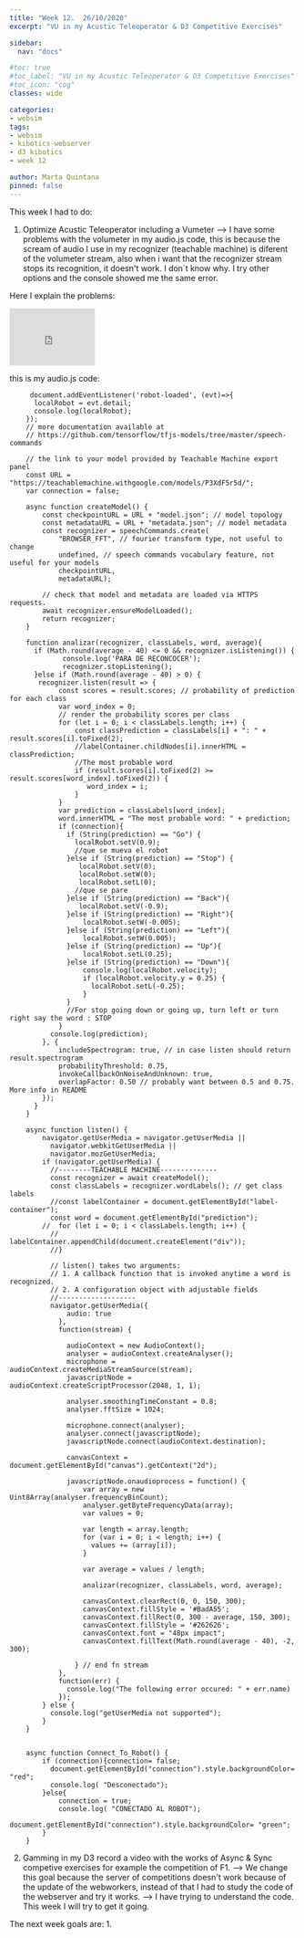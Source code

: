 ```yaml
---
title: "Week 12.  26/10/2020"
excerpt: "VU in my Acustic Teleoperator & D3 Competitive Exercises"

sidebar:
  nav: "docs"

#toc: true
#toc_label: "VU in my Acustic Teleoperator & D3 Competitive Exercises"
#toc_icon: "cog"
classes: wide

categories:
- websim
tags:
- websim
- kibotics-webserver
- d3 kibotics
- week 12

author: Marta Quintana
pinned: false
---
```


This week I had to do:


 1. Optimize Acustic Teleoperator including a Vumeter --> I have some problems with the volumeter in my audio.js code, 
 this is because the scream of audio I use in my recognizer (teachable machine) is diferent of the volumeter stream,
 also when i want that the recognizer stream stops its recognition, it doesn't work. I don´t know why.
 I try other options and the console showed me the same error.
 
 
 Here I explain the problems: 
 
 <iframe width="150" height="100" src="https://youtube.com/embed/4haCqjnrcHs" frameborder="0" allow="autoplay; encrypted-media" allowfullscreen></iframe>
 
 this is my audio.js code: 
   
         document.addEventListener('robot-loaded', (evt)=>{
          localRobot = evt.detail;
          console.log(localRobot);
        });
        // more documentation available at
        // https://github.com/tensorflow/tfjs-models/tree/master/speech-commands

        // the link to your model provided by Teachable Machine export panel
        const URL = "https://teachablemachine.withgoogle.com/models/P3XdF5r5d/";
        var connection = false;

        async function createModel() {
            const checkpointURL = URL + "model.json"; // model topology
            const metadataURL = URL + "metadata.json"; // model metadata
            const recognizer = speechCommands.create(
                "BROWSER_FFT", // fourier transform type, not useful to change
                undefined, // speech commands vocabulary feature, not useful for your models
                checkpointURL,
                metadataURL);

            // check that model and metadata are loaded via HTTPS requests.
            await recognizer.ensureModelLoaded();
            return recognizer;
        }

        function analizar(recognizer, classLabels, word, average){
          if (Math.round(average - 40) <= 0 && recognizer.isListening()) {
                 console.log('PARA DE RECONCOCER');
                 recognizer.stopListening();
          }else if (Math.round(average - 40) > 0) {
           recognizer.listen(result => {
                const scores = result.scores; // probability of prediction for each class
                var word_index = 0;
                // render the probability scores per class
                for (let i = 0; i < classLabels.length; i++) {
                    const classPrediction = classLabels[i] + ": " + result.scores[i].toFixed(2);
                    //labelContainer.childNodes[i].innerHTML = classPrediction;
                    //The most probable word
                    if (result.scores[i].toFixed(2) >= result.scores[word_index].toFixed(2)) {
                       word_index = i;
                    }
                }
                var prediction = classLabels[word_index];
                word.innerHTML = "The most probable word: " + prediction;
                if (connection){
                  if (String(prediction) == "Go") {
                    localRobot.setV(0.9);
                    //que se mueva el robot
                  }else if (String(prediction) == "Stop") {
                     localRobot.setV(0);
                     localRobot.setW(0);
                     localRobot.setL(0);
                    //que se pare
                  }else if (String(prediction) == "Back"){
                     localRobot.setV(-0.9);
                  }else if (String(prediction) == "Right"){
                      localRobot.setW(-0.005);
                  }else if (String(prediction) == "Left"){
                      localRobot.setW(0.005);
                  }else if (String(prediction) == "Up"){
                      localRobot.setL(0.25);
                  }else if (String(prediction) == "Down"){
                      console.log(localRobot.velocity);
                      if (localRobot.velocity.y = 0.25) {
                        localRobot.setL(-0.25);
                      }
                  }
                  //For stop going down or going up, turn left or turn right say the word : STOP
                }
              console.log(prediction);
            }, {
                includeSpectrogram: true, // in case listen should return result.spectrogram
                probabilityThreshold: 0.75,
                invokeCallbackOnNoiseAndUnknown: true,
                overlapFactor: 0.50 // probably want between 0.5 and 0.75. More info in README
            });
          }
        }

        async function listen() {
            navigator.getUserMedia = navigator.getUserMedia ||
              navigator.webkitGetUserMedia ||
              navigator.mozGetUserMedia;
            if (navigator.getUserMedia) {
              //--------TEACHABLE MACHINE--------------
              const recognizer = await createModel();
              const classLabels = recognizer.wordLabels(); // get class labels
              //const labelContainer = document.getElementById("label-container");
              const word = document.getElementById("prediction");
            //  for (let i = 0; i < classLabels.length; i++) {
              //    labelContainer.appendChild(document.createElement("div"));
              //}

              // listen() takes two arguments:
              // 1. A callback function that is invoked anytime a word is recognized.
              // 2. A configuration object with adjustable fields
              //-------------------
              navigator.getUserMedia({
                  audio: true
                },
                function(stream) {

                  audioContext = new AudioContext();
                  analyser = audioContext.createAnalyser();
                  microphone = audioContext.createMediaStreamSource(stream);
                  javascriptNode = audioContext.createScriptProcessor(2048, 1, 1);

                  analyser.smoothingTimeConstant = 0.8;
                  analyser.fftSize = 1024;

                  microphone.connect(analyser);
                  analyser.connect(javascriptNode);
                  javascriptNode.connect(audioContext.destination);

                  canvasContext = document.getElementById("canvas").getContext("2d");

                  javascriptNode.onaudioprocess = function() {
                      var array = new Uint8Array(analyser.frequencyBinCount);
                      analyser.getByteFrequencyData(array);
                      var values = 0;

                      var length = array.length;
                      for (var i = 0; i < length; i++) {
                        values += (array[i]);
                      }

                      var average = values / length;

                      analizar(recognizer, classLabels, word, average);

                      canvasContext.clearRect(0, 0, 150, 300);
                      canvasContext.fillStyle = '#BadA55';
                      canvasContext.fillRect(0, 300 - average, 150, 300);
                      canvasContext.fillStyle = '#262626';
                      canvasContext.font = "48px impact";
                      canvasContext.fillText(Math.round(average - 40), -2, 300);

                    } // end fn stream
                },
                function(err) {
                  console.log("The following error occured: " + err.name)
                });
            } else {
              console.log("getUserMedia not supported");
            }
        }


        async function Connect_To_Robot() {
            if (connection){connection= false;
              document.getElementById("connection").style.backgroundColor= "red";
              console.log( "Desconectado");
            }else{
                connection = true;
                console.log( "CONECTADO AL ROBOT");
                document.getElementById("connection").style.backgroundColor= "green";
            }
        }


 
 2. Gamming in my D3 record a video with the works of Async & Sync competive exercises for example the competition of F1. -->
 We change this goal because the server of competitions doesn't work because of the update of the webworkers, instead of that I had to study the code of the webserver and try it works.
 --> I have trying to understand the code. This week I will try to get it going.
 
 
 
The next week goals are:
1. 
